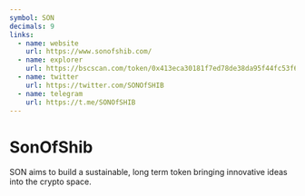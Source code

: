 ```yaml
---
symbol: SON
decimals: 9
links:
  - name: website
    url: https://www.sonofshib.com/
  - name: explorer
    url: https://bscscan.com/token/0x413eca30181f7ed78de38da95f44fc53f664157a
  - name: twitter
    url: https://twitter.com/SONOfSHIB
  - name: telegram
    url: https://t.me/SONOfSHIB
---
```


# SonOfShib

SON aims to build a sustainable, long term token bringing innovative ideas into the crypto space.
